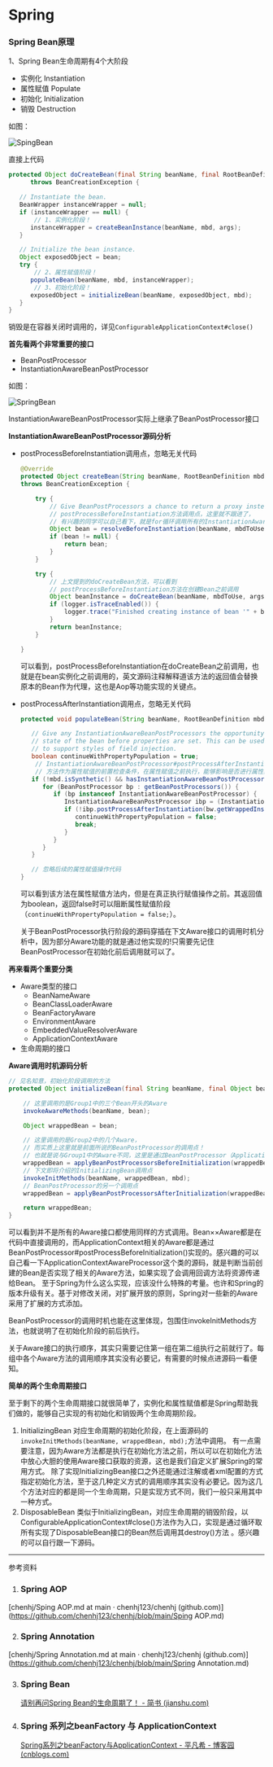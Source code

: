 # Spring

### Spring Bean原理

1、Spring Bean生命周期有4个大阶段

- 实例化 Instantiation
- 属性赋值 Populate
- 初始化 Initialization
- 销毁 Destruction

如图：

![SpingBean](https://github.com/chenhj123/chenhj/blob/main/images/GC.png)

直接上代码

```java
protected Object doCreateBean(final String beanName, final RootBeanDefinition mbd, final @Nullable Object[] args)
      throws BeanCreationException {

   // Instantiate the bean.
   BeanWrapper instanceWrapper = null;
   if (instanceWrapper == null) {
       // 1、实例化阶段！
      instanceWrapper = createBeanInstance(beanName, mbd, args);
   }

   // Initialize the bean instance.
   Object exposedObject = bean;
   try {
       // 2、属性赋值阶段！
      populateBean(beanName, mbd, instanceWrapper);
       // 3、初始化阶段！
      exposedObject = initializeBean(beanName, exposedObject, mbd);
   }
}
```

销毁是在容器关闭时调用的，详见`ConfigurableApplicationContext#close()`

**首先看两个非常重要的接口**

- BeanPostProcessor
- InstantiationAwareBeanPostProcessor

如图：

![SpringBean](https://upload-images.jianshu.io/upload_images/4558491-dc3eebbd1d6c65f4.png?imageMogr2/auto-orient/strip|imageView2/2/w/823/format/webp)

InstantiationAwareBeanPostProcessor实际上继承了BeanPostProcessor接口

**InstantiationAwareBeanPostProcessor源码分析**

- postProcessBeforeInstantiation调用点，忽略无关代码

  ```java
  @Override
  protected Object createBean(String beanName, RootBeanDefinition mbd, @Nullable Object[] args)
  throws BeanCreationException {
  
      try {
          // Give BeanPostProcessors a chance to return a proxy instead of the target bean instance.
          // postProcessBeforeInstantiation方法调用点，这里就不跟进了，
          // 有兴趣的同学可以自己看下，就是for循环调用所有的InstantiationAwareBeanPostProcessor
          Object bean = resolveBeforeInstantiation(beanName, mbdToUse);
          if (bean != null) {
              return bean;
          }
      }
  
      try {   
          // 上文提到的doCreateBean方法，可以看到
          // postProcessBeforeInstantiation方法在创建Bean之前调用
          Object beanInstance = doCreateBean(beanName, mbdToUse, args);
          if (logger.isTraceEnabled()) {
              logger.trace("Finished creating instance of bean '" + beanName + "'");
          }
          return beanInstance;
      }
  
  }
  ```

  可以看到，postProcessBeforeInstantiation在doCreateBean之前调用，也就是在bean实例化之前调用的，英文源码注释解释道该方法的返回值会替换原本的Bean作为代理，这也是Aop等功能实现的关键点。

- postProcessAfterInstantiation调用点，忽略无关代码

  ```java
  protected void populateBean(String beanName, RootBeanDefinition mbd, @Nullable BeanWrapper bw) {
  
     // Give any InstantiationAwareBeanPostProcessors the opportunity to modify the
     // state of the bean before properties are set. This can be used, for example,
     // to support styles of field injection.
     boolean continueWithPropertyPopulation = true;
      // InstantiationAwareBeanPostProcessor#postProcessAfterInstantiation()
      // 方法作为属性赋值的前置检查条件，在属性赋值之前执行，能够影响是否进行属性赋值！
     if (!mbd.isSynthetic() && hasInstantiationAwareBeanPostProcessors()) {
        for (BeanPostProcessor bp : getBeanPostProcessors()) {
           if (bp instanceof InstantiationAwareBeanPostProcessor) {
              InstantiationAwareBeanPostProcessor ibp = (InstantiationAwareBeanPostProcessor) bp;
              if (!ibp.postProcessAfterInstantiation(bw.getWrappedInstance(), beanName)) {
                 continueWithPropertyPopulation = false;
                 break;
              }
           }
        }
     }
  
     // 忽略后续的属性赋值操作代码
  }
  ```

  可以看到该方法在属性赋值方法内，但是在真正执行赋值操作之前。其返回值为boolean，返回false时可以阻断属性赋值阶段（`continueWithPropertyPopulation = false;`）。

  关于BeanPostProcessor执行阶段的源码穿插在下文Aware接口的调用时机分析中，因为部分Aware功能的就是通过他实现的!只需要先记住BeanPostProcessor在初始化前后调用就可以了。

**再来看两个重要分类**

- Aware类型的接口
  - BeanNameAware
  - BeanClassLoaderAware
  - BeanFactoryAware
  - EnvironmentAware
  - EmbeddedValueResolverAware
  - ApplicationContextAware
- 生命周期的接口

**Aware调用时机源码分析**

```java
// 见名知意，初始化阶段调用的方法
protected Object initializeBean(final String beanName, final Object bean, @Nullable RootBeanDefinition mbd) {

    // 这里调用的是Group1中的三个Bean开头的Aware
    invokeAwareMethods(beanName, bean);

    Object wrappedBean = bean;

    // 这里调用的是Group2中的几个Aware，
    // 而实质上这里就是前面所说的BeanPostProcessor的调用点！
    // 也就是说与Group1中的Aware不同，这里是通过BeanPostProcessor（ApplicationContextAwareProcessor）实现的。
    wrappedBean = applyBeanPostProcessorsBeforeInitialization(wrappedBean, beanName);
    // 下文即将介绍的InitializingBean调用点
    invokeInitMethods(beanName, wrappedBean, mbd);
    // BeanPostProcessor的另一个调用点
    wrappedBean = applyBeanPostProcessorsAfterInitialization(wrappedBean, beanName);

    return wrappedBean;
}
```

可以看到并不是所有的Aware接口都使用同样的方式调用。Bean××Aware都是在代码中直接调用的，而ApplicationContext相关的Aware都是通过BeanPostProcessor#postProcessBeforeInitialization()实现的。感兴趣的可以自己看一下ApplicationContextAwareProcessor这个类的源码，就是判断当前创建的Bean是否实现了相关的Aware方法，如果实现了会调用回调方法将资源传递给Bean。
 至于Spring为什么这么实现，应该没什么特殊的考量。也许和Spring的版本升级有关。基于对修改关闭，对扩展开放的原则，Spring对一些新的Aware采用了扩展的方式添加。

BeanPostProcessor的调用时机也能在这里体现，包围住invokeInitMethods方法，也就说明了在初始化阶段的前后执行。

关于Aware接口的执行顺序，其实只需要记住第一组在第二组执行之前就行了。每组中各个Aware方法的调用顺序其实没有必要记，有需要的时候点进源码一看便知。

**简单的两个生命周期接口**

至于剩下的两个生命周期接口就很简单了，实例化和属性赋值都是Spring帮助我们做的，能够自己实现的有初始化和销毁两个生命周期阶段。

1. InitializingBean 对应生命周期的初始化阶段，在上面源码的`invokeInitMethods(beanName, wrappedBean, mbd);`方法中调用。
    有一点需要注意，因为Aware方法都是执行在初始化方法之前，所以可以在初始化方法中放心大胆的使用Aware接口获取的资源，这也是我们自定义扩展Spring的常用方式。
    除了实现InitializingBean接口之外还能通过注解或者xml配置的方式指定初始化方法，至于这几种定义方式的调用顺序其实没有必要记。因为这几个方法对应的都是同一个生命周期，只是实现方式不同，我们一般只采用其中一种方式。
2. DisposableBean 类似于InitializingBean，对应生命周期的销毁阶段，以ConfigurableApplicationContext#close()方法作为入口，实现是通过循环取所有实现了DisposableBean接口的Bean然后调用其destroy()方法 。感兴趣的可以自行跟一下源码。

------

参考资料

1. ### Spring AOP


[chenhj/Sping AOP.md at main · chenhj123/chenhj (github.com)](https://github.com/chenhj123/chenhj/blob/main/Sping AOP.md)

2. ### Spring Annotation

[chenhj/Spring Annotation.md at main · chenhj123/chenhj (github.com)](https://github.com/chenhj123/chenhj/blob/main/Spring Annotation.md)

3. ### Spring Bean

   [请别再问Spring Bean的生命周期了！ - 简书 (jianshu.com)](https://www.jianshu.com/p/1dec08d290c1)

4. ### Spring 系列之beanFactory 与 ApplicationContext

   [Spring系列之beanFactory与ApplicationContext - 平凡希 - 博客园 (cnblogs.com)](https://www.cnblogs.com/xiaoxi/p/5846416.html)